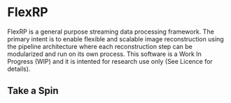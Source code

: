 # FlexRP
FlexRP is a general purpose streaming data processing framework. The primary intent is to enable flexible and scalable image reconstruction using the pipeline architecture where each reconstruction step can be modularized and run on its own process. This software is a Work In Progress (WIP) and it is intented for research use only (See Licence for details).

## Take a Spin
<!--stackedit_data:
eyJoaXN0b3J5IjpbMjUxNDAyMTU1XX0=
-->
